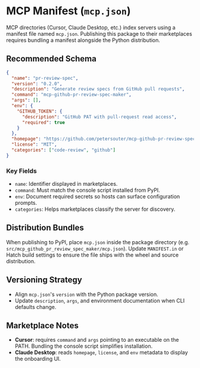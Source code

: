 # MCP Manifest (`mcp.json`)

MCP directories (Cursor, Claude Desktop, etc.) index servers using a manifest file named `mcp.json`. Publishing this package to their marketplaces requires bundling a manifest alongside the Python distribution.

## Recommended Schema

```json
{
  "name": "pr-review-spec",
  "version": "0.2.0",
  "description": "Generate review specs from GitHub pull requests",
  "command": "mcp-github-pr-review-spec-maker",
  "args": [],
  "env": {
    "GITHUB_TOKEN": {
      "description": "GitHub PAT with pull-request read access",
      "required": true
    }
  },
  "homepage": "https://github.com/petersouter/mcp-github-pr-review-spec-maker",
  "license": "MIT",
  "categories": ["code-review", "github"]
}
```

### Key Fields

- `name`: Identifier displayed in marketplaces.
- `command`: Must match the console script installed from PyPI.
- `env`: Document required secrets so hosts can surface configuration prompts.
- `categories`: Helps marketplaces classify the server for discovery.

## Distribution Bundles

When publishing to PyPI, place `mcp.json` inside the package directory (e.g. `src/mcp_github_pr_review_spec_maker/mcp.json`). Update `MANIFEST.in` or Hatch build settings to ensure the file ships with the wheel and source distribution.

## Versioning Strategy

- Align `mcp.json`'s `version` with the Python package version.
- Update `description`, `args`, and environment documentation when CLI defaults change.

## Marketplace Notes

- **Cursor**: requires `command` and `args` pointing to an executable on the PATH. Bundling the console script simplifies installation.
- **Claude Desktop**: reads `homepage`, `license`, and `env` metadata to display the onboarding UI.
